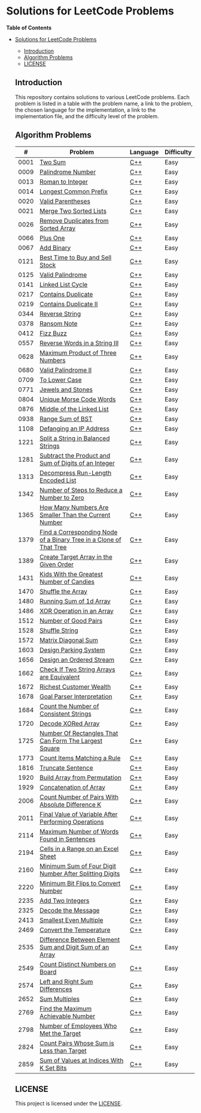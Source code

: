# Solutions for LeetCode Problems

**Table of Contents**

- [Solutions for LeetCode Problems](#solutions-for-leetcode-problems)

  - [Introduction](#introduction)
  - [Algorithm Problems](#algorithm-problems)
  - [LICENSE](#license)

  ## Introduction

  This repository contains solutions to various LeetCode problems. Each problem is listed in a table with the problem name, a link to the problem, the chosen language for the implementation, a link to the implementation file, and the difficulty level of the problem.

  ## Algorithm Problems

  | #    | Problem                                                                    | Language       | Difficulty |
  | ---- | -------------------------------------------------------------------------- | -------------- | ---------- |
  | 0001 | [Two Sum][0001]                                                            | [C++][0001cpp] | Easy       |
  | 0009 | [Palindrome Number][0009]                                                  | [C++][0009cpp] | Easy       |
  | 0013 | [Roman to Integer][0013]                                                   | [C++][0013cpp] | Easy       |
  | 0014 | [Longest Common Prefix][0014]                                              | [C++][0014cpp] | Easy       |
  | 0020 | [Valid Parentheses][0020]                                                  | [C++][0020cpp] | Easy       |
  | 0021 | [Merge Two Sorted Lists][0021]                                             | [C++][0021cpp] | Easy       |
  | 0026 | [Remove Duplicates from Sorted Array][0026]                                | [C++][0026cpp] | Easy       |
  | 0066 | [Plus One][0066]                                                           | [C++][0066cpp] | Easy       |
  | 0067 | [Add Binary][0067]                                                         | [C++][0067cpp] | Easy       |
  | 0121 | [Best Time to Buy and Sell Stock][0121]                                    | [C++][0121cpp] | Easy       |
  | 0125 | [Valid Palindrome][0125]                                                   | [C++][0125cpp] | Easy       |
  | 0141 | [Linked List Cycle][0141]                                                  | [C++][0141cpp] | Easy       |
  | 0217 | [Contains Duplicate][0217]                                                 | [C++][0217cpp] | Easy       |
  | 0219 | [Contains Duplicate II][0219]                                              | [C++][0219cpp] | Easy       |
  | 0344 | [Reverse String][0344]                                                     | [C++][0344cpp] | Easy       |
  | 0378 | [Ransom Note][0378]                                                        | [C++][0378cpp] | Easy       |
  | 0412 | [Fizz Buzz][0412]                                                          | [C++][0412cpp] | Easy       |
  | 0557 | [Reverse Words in a String III][0557]                                      | [C++][0557cpp] | Easy       |
  | 0628 | [Maximum Product of Three Numbers][0628]                                   | [C++][0628cpp] | Easy       |
  | 0680 | [Valid Palindrome II][0680]                                                | [C++][0680cpp] | Easy       |
  | 0709 | [To Lower Case][0709]                                                      | [C++][0709cpp] | Easy       |
  | 0771 | [Jewels and Stones][0771]                                                  | [C++][0771cpp] | Easy       |
  | 0804 | [Unique Morse Code Words][0804]                                            | [C++][0804cpp] | Easy       |
  | 0876 | [Middle of the Linked List][0876]                                          | [C++][0876cpp] | Easy       |
  | 0938 | [Range Sum of BST][0938]                                                   | [C++][0938cpp] | Easy       |
  | 1108 | [Defanging an IP Address][1108]                                            | [C++][1108cpp] | Easy       |
  | 1221 | [Split a String in Balanced Strings][1221]                                 | [C++][1221cpp] | Easy       |
  | 1281 | [Subtract the Product and Sum of Digits of an Integer][1281]               | [C++][1281cpp] | Easy       |
  | 1313 | [Decompress Run-Length Encoded List][1313]                                 | [C++][1313cpp] | Easy       |
  | 1342 | [Number of Steps to Reduce a Number to Zero][1342]                         | [C++][1342cpp] | Easy       |
  | 1365 | [How Many Numbers Are Smaller Than the Current Number][1365]               | [C++][1365cpp] | Easy       |
  | 1379 | [Find a Corresponding Node of a Binary Tree in a Clone of That Tree][1379] | [C++][1379cpp] | Easy       |
  | 1389 | [Create Target Array in the Given Order][1389]                             | [C++][1389cpp] | Easy       |
  | 1431 | [Kids With the Greatest Number of Candies][1431]                           | [C++][1431cpp] | Easy       |
  | 1470 | [Shuffle the Array][1470]                                                  | [C++][1470cpp] | Easy       |
  | 1480 | [Running Sum of 1d Array][1480]                                            | [C++][1480cpp] | Easy       |
  | 1486 | [XOR Operation in an Array][1486]                                          | [C++][1486cpp] | Easy       |
  | 1512 | [Number of Good Pairs][1512]                                               | [C++][1512cpp] | Easy       |
  | 1528 | [Shuffle String][1528]                                                     | [C++][1528cpp] | Easy       |
  | 1572 | [Matrix Diagonal Sum][1572]                                                | [C++][1572cpp] | Easy       |
  | 1603 | [Design Parking System][1603]                                              | [C++][1603cpp] | Easy       |
  | 1656 | [Design an Ordered Stream][1656]                                           | [C++][1656cpp] | Easy       |
  | 1662 | [Check If Two String Arrays are Equivalent][1662]                          | [C++][1662cpp] | Easy       |
  | 1672 | [Richest Customer Wealth][1672]                                            | [C++][1672cpp] | Easy       |
  | 1678 | [Goal Parser Interpretation][1678]                                         | [C++][1678cpp] | Easy       |
  | 1684 | [Count the Number of Consistent Strings][1684]                             | [C++][1684cpp] | Easy       |
  | 1720 | [Decode XORed Array][1720]                                                 | [C++][1720cpp] | Easy       |
  | 1725 | [Number Of Rectangles That Can Form The Largest Square][1725]              | [C++][1725cpp] | Easy       |
  | 1773 | [Count Items Matching a Rule][1773]                                        | [C++][1773cpp] | Easy       |
  | 1816 | [ Truncate Sentence][1816]                                                 | [C++][1816cpp] | Easy       |
  | 1920 | [Build Array from Permutation][1920]                                       | [C++][1920cpp] | Easy       |
  | 1929 | [Concatenation of Array][1929]                                             | [C++][1929cpp] | Easy       |
  | 2006 | [Count Number of Pairs With Absolute Difference K][2006]                   | [C++][2006cpp] | Easy       |
  | 2011 | [Final Value of Variable After Performing Operations][2011]                | [C++][2011cpp] | Easy       |
  | 2114 | [Maximum Number of Words Found in Sentences][2114]                         | [C++][2114cpp] | Easy       |
  | 2194 | [Cells in a Range on an Excel Sheet][2194]                                 | [C++][2194cpp] | Easy       |
  | 2160 | [Minimum Sum of Four Digit Number After Splitting Digits][2160]            | [C++][2160cpp] | Easy       |
  | 2220 | [Minimum Bit Flips to Convert Number][2220]                                | [C++][2220cpp] | Easy       |
  | 2235 | [Add Two Integers][2235]                                                   | [C++][2235cpp] | Easy       |
  | 2325 | [Decode the Message][2325]                                                 | [C++][2325cpp] | Easy       |
  | 2413 | [Smallest Even Multiple][2413]                                             | [C++][2413cpp] | Easy       |
  | 2469 | [Convert the Temperature][2469]                                            | [C++][2469cpp] | Easy       |
  | 2535 | [Difference Between Element Sum and Digit Sum of an Array][2535]           | [C++][2535cpp] | Easy       |
  | 2549 | [Count Distinct Numbers on Board][2549]                                    | [C++][2549cpp] | Easy       |
  | 2574 | [Left and Right Sum Differences][2574]                                     | [C++][2574cpp] | Easy       |
  | 2652 | [Sum Multiples][2652]                                                      | [C++][2652cpp] | Easy       |
  | 2769 | [Find the Maximum Achievable Number][2769]                                 | [C++][2769cpp] | Easy       |
  | 2798 | [Number of Employees Who Met the Target][2798]                             | [C++][2798cpp] | Easy       |
  | 2824 | [Count Pairs Whose Sum is Less than Target][2824]                          | [C++][2824cpp] | Easy       |
  | 2859 | [Sum of Values at Indices With K Set Bits][2859]                           | [C++][2859cpp] | Easy       |

  ## LICENSE

  This project is licensed under the [LICENSE](LICENSE).

  <!-- links -->

  [0001]: https://leetcode.com/problems/two-sum/
  [0001cpp]: https://leetcode.com/submissions/detail/948426050/
  [0009]: https://leetcode.com/problems/palindrome-number/
  [0009cpp]: https://leetcode.com/submissions/detail/948438457/
  [0013]: https://leetcode.com/problems/roman-to-integer/
  [0013cpp]: https://leetcode.com/submissions/detail/949360425/
  [0014]: https://leetcode.com/problems/longest-common-prefix/
  [0014cpp]: https://leetcode.com/submissions/detail/1036936497/
  [0020]: https://leetcode.com/problems/valid-parentheses/
  [0020cpp]: https://leetcode.com/submissions/detail/1036952537/
  [0021]: https://leetcode.com/problems/merge-two-sorted-lists/
  [0021cpp]: https://leetcode.com/submissions/detail/1036960117/
  [0026]: https://leetcode.com/problems/remove-duplicates-from-sorted-array/
  [0026cpp]: https://leetcode.com/submissions/detail/1036967711/
  [0066]: https://leetcode.com/problems/plus-one/
  [0066cpp]: https://leetcode.com/submissions/detail/1039769790/
  [0067]: https://leetcode.com/problems/add-binary/
  [0067cpp]: https://leetcode.com/submissions/detail/1037990830/
  [0121]: https://leetcode.com/problems/best-time-to-buy-and-sell-stock/
  [0121cpp]: https://leetcode.com/submissions/detail/1037934208/
  [0125]: https://leetcode.com/problems/valid-palindrome/
  [0125cpp]: https://leetcode.com/submissions/detail/1037955911/
  [0141]: https://leetcode.com/problems/linked-list-cycle/
  [0141cpp]: https://leetcode.com/submissions/detail/1040027578/
  [0217]: https://leetcode.com/problems/contains-duplicate/
  [0217cpp]: https://leetcode.com/submissions/detail/1040044205/
  [0219]: https://leetcode.com/problems/contains-duplicate-ii/
  [0219cpp]: https://leetcode.com/submissions/detail/1040064641/
  [0344]: https://leetcode.com/problems/reverse-string/
  [0344cpp]: https://leetcode.com/submissions/detail/1038001012/
  [0378]: https://leetcode.com/problems/ransom-note/
  [0378cpp]: https://leetcode.com/submissions/detail/1036903851/
  [0412]: https://leetcode.com/problems/fizz-buzz/
  [0412cpp]: https://leetcode.com/submissions/detail/1036866232/
  [0557]: https://leetcode.com/problems/reverse-words-in-a-string-iii/
  [0557cpp]: https://leetcode.com/submissions/detail/1072820965/
  [0628]: https://leetcode.com/problems/maximum-product-of-three-numbers/
  [0628cpp]: https://leetcode.com/submissions/detail/1037692372/
  [0680]: https://leetcode.com/problems/valid-palindrome-ii/
  [0680cpp]: https://leetcode.com/submissions/detail/1037968613/
  [0709]: https://leetcode.com/problems/to-lower-case/
  [0709cpp]: https://leetcode.com/submissions/detail/1057104517/
  [0771]: https://leetcode.com/problems/jewels-and-stones/
  [0771cpp]: https://leetcode.com/submissions/detail/1050861136/
  [0804]: https://leetcode.com/problems/unique-morse-code-words/
  [0804cpp]: https://leetcode.com/submissions/detail/1057067079/
  [0876]: https://leetcode.com/problems/middle-of-the-linked-list/
  [0876cpp]: https://leetcode.com/submissions/detail/1036889642/
  [0938]: https://leetcode.com/problems/range-sum-of-bst/
  [0938cpp]: https://leetcode.com/submissions/detail/1051825768/
  [1108]: https://leetcode.com/problems/defanging-an-ip-address/
  [1108cpp]: https://leetcode.com/submissions/detail/1048635629/
  [1221]: https://leetcode.com/problems/split-a-string-in-balanced-strings/
  [1221cpp]: https://leetcode.com/submissions/detail/1051871448/
  [1281]: https://leetcode.com/problems/subtract-the-product-and-sum-of-digits-of-an-integer/
  [1281cpp]: https://leetcode.com/submissions/detail/1051743818/
  [1313]: https://leetcode.com/problems/decompress-run-length-encoded-list/
  [1313cpp]: https://leetcode.com/submissions/detail/1051859265/
  [1342]: https://leetcode.com/problems/number-of-steps-to-reduce-a-number-to-zero/
  [1342cpp]: https://leetcode.com/submissions/detail/1036875175/
  [1365]: https://leetcode.com/problems/how-many-numbers-are-smaller-than-the-current-number/
  [1365cpp]: https://leetcode.com/submissions/detail/1051734090/
  [1379]: https://leetcode.com/problems/find-a-corresponding-node-of-a-binary-tree-in-a-clone-of-that-tree/
  [1379cpp]: https://leetcode.com/submissions/detail/1051774944/
  [1389]: https://leetcode.com/problems/create-target-array-in-the-given-order/
  [1389cpp]: https://leetcode.com/submissions/detail/1051840440/
  [1431]: https://leetcode.com/problems/kids-with-the-greatest-number-of-candies/
  [1431cpp]: https://leetcode.com/submissions/detail/1050820950/
  [1470]: https://leetcode.com/problems/shuffle-the-array/
  [1470cpp]: https://leetcode.com/submissions/detail/1049530990/
  [1480]: https://leetcode.com/problems/running-sum-of-1d-array/
  [1480cpp]: https://leetcode.com/submissions/detail/1036830470/
  [1486]: https://leetcode.com/problems/xor-operation-in-an-array/
  [1486cpp]: https://leetcode.com/submissions/detail/1051731597/
  [1512]: https://leetcode.com/problems/number-of-good-pairs/
  [1512cpp]: https://leetcode.com/submissions/detail/1050836269/
  [1528]: https://leetcode.com/problems/shuffle-string/
  [1528cpp]: https://leetcode.com/submissions/detail/1053813102/
  [1572]: https://leetcode.com/problems/matrix-diagonal-sum/
  [1572cpp]: https://leetcode.com/submissions/detail/1057101150/
  [1603]: https://leetcode.com/problems/design-parking-system/
  [1603cpp]: https://leetcode.com/submissions/detail/1050856642/
  [1656]: https://leetcode.com/problems/design-an-ordered-stream/
  [1656cpp]: https://leetcode.com/submissions/detail/1053801183/
  [1662]: https://leetcode.com/problems/check-if-two-string-arrays-are-equivalent/
  [1662cpp]: https://leetcode.com/submissions/detail/1055717038/
  [1672]: https://leetcode.com/problems/richest-customer-wealth/
  [1672cpp]: https://leetcode.com/submissions/detail/1036852316/
  [1678]: https://leetcode.com/problems/goal-parser-interpretation/
  [1678cpp]: https://leetcode.com/submissions/detail/1050792706/
  [1684]: https://leetcode.com/problems/count-the-number-of-consistent-strings/
  [1684cpp]: https://leetcode.com/submissions/detail/1057058958/
  [1720]: https://leetcode.com/problems/decode-xored-array/
  [1720cpp]: https://leetcode.com/submissions/detail/1051833450/
  [1725]: https://leetcode.com/problems/number-of-rectangles-that-can-form-the-largest-square/
  [1725cpp]: https://leetcode.com/submissions/detail/1047761317/
  [1773]: https://leetcode.com/problems/count-items-matching-a-rule/
  [1773cpp]: https://leetcode.com/submissions/detail/1054791343/
  [1816]: https://leetcode.com/problems/truncate-sentence/
  [1816cpp]: https://leetcode.com/submissions/detail/1054767591/
  [1920]: https://leetcode.com/problems/build-array-from-permutation/
  [1920cpp]: https://leetcode.com/submissions/detail/1048619629/
  [1929]: https://leetcode.com/problems/concatenation-of-array/
  [1929cpp]: https://leetcode.com/submissions/detail/1047738300/
  [2006]: https://leetcode.com/problems/count-number-of-pairs-with-absolute-difference-k/
  [2006cpp]: https://leetcode.com/submissions/detail/1057124494/
  [2011]: https://leetcode.com/problems/final-value-of-variable-after-performing-operations/
  [2011cpp]: https://leetcode.com/submissions/detail/1049539828/
  [2114]: https://leetcode.com/problems/maximum-number-of-words-found-in-sentences/
  [2114cpp]: https://leetcode.com/submissions/detail/1051739013/
  [2194]: https://leetcode.com/problems/cells-in-a-range-on-an-excel-sheet/
  [2194cpp]: https://leetcode.com/submissions/detail/1054783152/
  [2160]: https://leetcode.com/problems/minimum-sum-of-four-digit-number-after-splitting-digits/
  [2160cpp]: https://leetcode.com/submissions/detail/1051749058/
  [2220]: https://leetcode.com/problems/minimum-bit-flips-to-convert-number/
  [2220cpp]: https://leetcode.com/submissions/detail/1057089218/
  [2235]: https://leetcode.com/problems/add-two-integers/
  [2235cpp]: https://leetcode.com/submissions/detail/1050810723/
  [2325]: https://leetcode.com/problems/decode-the-message/
  [2325cpp]: https://leetcode.com/submissions/detail/1057789757/
  [2413]: https://leetcode.com/problems/smallest-even-multiple/
  [2413cpp]: https://leetcode.com/submissions/detail/1050815450/
  [2469]: https://leetcode.com/problems/convert-the-temperature/
  [2469cpp]: https://leetcode.com/submissions/detail/1048639718/
  [2535]: https://leetcode.com/problems/difference-between-element-sum-and-digit-sum-of-an-array/
  [2535cpp]: https://leetcode.com/submissions/detail/1055721752/
  [2549]: https://leetcode.com/problems/count-distinct-numbers-on-board/
  [2549cpp]: https://leetcode.com/submissions/detail/1038006278/
  [2574]: https://leetcode.com/problems/left-and-right-sum-differences/
  [2574cpp]: https://leetcode.com/submissions/detail/1051760337/
  [2652]: https://leetcode.com/problems/sum-multiples/
  [2652cpp]: https://leetcode.com/submissions/detail/1053791402/
  [2769]: https://leetcode.com/problems/find-the-maximum-achievable-number/
  [2769cpp]: https://leetcode.com/submissions/detail/1049548431/
  [2798]: https://leetcode.com/problems/number-of-employees-who-met-the-target/
  [2798cpp]: https://leetcode.com/submissions/detail/1050823191/
  [2824]: https://leetcode.com/problems/count-pairs-whose-sum-is-less-than-target/
  [2824cpp]: https://leetcode.com/submissions/detail/1050808683/
  [2859]: https://leetcode.com/problems/sum-of-values-at-indices-with-k-set-bits/
  [2859cpp]: https://leetcode.com/submissions/detail/1051849278/
